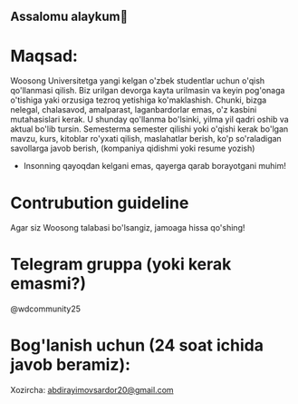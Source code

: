 ## Assalomu alaykum👋

# Maqsad: 
Woosong Universitetga yangi kelgan o'zbek studentlar uchun o'qish qo'llanmasi qilish. Biz urilgan devorga kayta urilmasin va keyin pog'onaga o'tishiga yaki orzusiga tezroq yetishiga ko'maklashish.
Chunki, bizga nelegal, chalasavod, amalparast, laganbardorlar emas, o'z kasbini mutahasislari kerak. U shunday qo'llanma bo'lsinki, yilma yil qadri oshib va aktual bo'lib tursin.
Semesterma semester qilishi yoki o'qishi kerak bo'lgan mavzu, kurs, kitoblar ro'yxati qilish, maslahatlar berish, ko'p so'raladigan savollarga javob berish, (kompaniya qidishmi yoki resume yozish)
- Insonning qayoqdan kelgani emas, qayerga qarab borayotgani muhim!

# Contrubution guideline
Agar siz Woosong talabasi bo'lsangiz, jamoaga hissa qo'shing!

# Telegram gruppa (yoki kerak emasmi?)
@wdcommunity25

# Bog'lanish uchun (24 soat ichida javob beramiz): 
Xozircha: abdirayimovsardor20@gmail.com

<!--

**Here are some ideas to get you started:**

🙋‍♀️ A short introduction - what is your organization all about?
🌈 Contribution guidelines - how can the community get involved?
👩‍💻 Useful resources - where can the community find your docs? Is there anything else the community should know?
🍿 Fun facts - what does your team eat for breakfast?
🧙 Remember, you can do mighty things with the power of [Markdown](https://docs.github.com/github/writing-on-github/getting-started-with-writing-and-formatting-on-github/basic-writing-and-formatting-syntax)
-->
